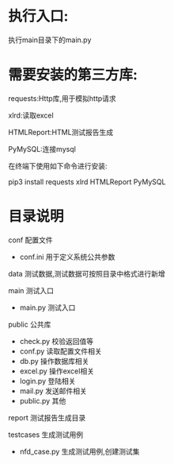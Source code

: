 # 执行入口:
执行main目录下的main.py

# 需要安装的第三方库:
requests:Http库,用于模拟http请求

xlrd:读取excel

HTMLReport:HTML测试报告生成

PyMySQL:连接mysql

在终端下使用如下命令进行安装:

pip3 install requests xlrd HTMLReport PyMySQL

# 目录说明 
conf 配置文件
- conf.ini 用于定义系统公共参数

data 测试数据,测试数据可按照目录中格式进行新增

main 测试入口
- main.py 测试入口

public 公共库
- check.py 校验返回值等
- conf.py 读取配置文件相关
- db.py 操作数据库相关
- excel.py 操作excel相关
- login.py 登陆相关
- mail.py 发送邮件相关
- public.py 其他

report 测试报告生成目录

testcases 生成测试用例
- nfd_case.py 生成测试用例,创建测试集